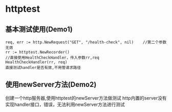 # httptest

## 基本测试使用(Demo1)
```
req, err := http.NewRequest("GET", "/health-check", nil)    //第二个参数无效
rr := httptest.NewRecorder()
//直接使用HealthCheckHandler，传入参数rr,req
HealthCheckHandler(rr, req)
直接测试handler是否有效,不用管请求路径
```

## 使用newServer方法(Demo2)
创建一个http服务器,使用httptest的newServer方法做测试
http内置的server没有实现handler接口，错误，无法利用newServer方法进行测试